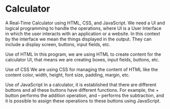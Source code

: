# Calculator
A Real-Time Calculator using HTML, CSS, and JavaScript.
We need a UI and logical programming to handle the operations, where UI is a User Interface in which the user interacts with an application or a website. In this context by the interface we mean the things displayed in the output. They can include a display screen, buttons, input fields, etc.

Use of HTML
In this program, we are using HTML to create content for the calculator UI, that means we are creating boxes, input fields, buttons, etc.

Use of CSS
We are using CSS for managing the content of HTML like the content color, width, height, font size, padding, margin, etc.

Use of JavaScript
In a calculator, it is established that there are different buttons and all these buttons have different functions. For example, the + button performs the addition operation, and – performs the subtraction, and it is possible to assign these operations to these buttons using JavaScript.
